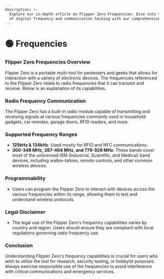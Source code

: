 ```yaml
---
description: >-
  Explore our in-depth article on Flipper Zero Frequencies. Dive into the world
  of digital frequency and communication hacking with our comprehensive guide.
---
```


# 🟢 Frequencies

### Flipper Zero Frequencies Overview

Flipper Zero is a portable multi-tool for pentesters and geeks that allows for interaction with a variety of electronic devices. The frequencies referenced to the Flipper Zero relate to radio frequencies that it can transmit and receive. Below is an explanation of its capabilities.

### **Radio Frequency Communication**

The Flipper Zero has a built-in radio module capable of transmitting and receiving signals at various frequencies commonly used in household gadgets, car remotes, garage doors, RFID readers, and more.

### **Supported Frequency Ranges**

* **125kHz & 134kHz**: Used mostly for RFID and NFC communications.
* **300-348 MHz, 387-464 MHz, and 779-928 MHz**: These bands cover most of the unlicensed ISM (Industrial, Scientific, and Medical) band devices, including walkie-talkies, remote controls, and other common wireless devices.

### **Programmability**

* Users can program the Flipper Zero to interact with devices across the various frequencies within its range, allowing them to test and understand wireless protocols.

### **Legal Disclaimer**

* The legal use of the Flipper Zero's frequency capabilities varies by country and region. Users should ensure they are compliant with local regulations governing radio frequency use.

### **Conclusion**

Understanding Flipper Zero's frequency capabilities is crucial for users who wish to utilize the tool for research, security testing, or hobbyist purposes. Always exercise responsible use of the frequencies to avoid interference with critical communications and emergency services.

